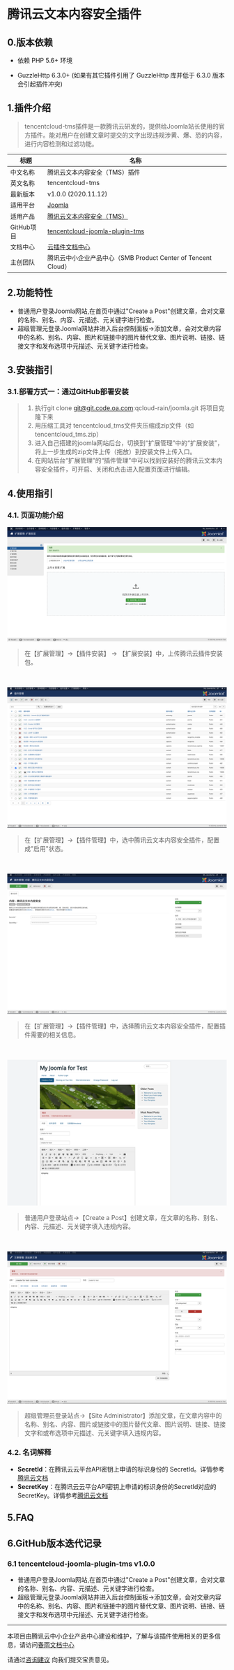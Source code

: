 # 腾讯云文本内容安全插件

## 0.版本依赖

- 依赖 PHP 5.6+ 环境

- GuzzleHttp 6.3.0+ (如果有其它插件引用了 GuzzleHttp 库并低于 6.3.0 版本会引起插件冲突)

## 1.插件介绍

> tencentcloud-tms插件是一款腾讯云研发的，提供给Joomla站长使用的官方插件。能对用户在创建文章时提交的文字出现违规涉黄、爆、恐的内容，进行内容检测和过滤功能。

| 标题       | 名称                                                         |
| ---------- | ------------------------------------------------------------ |
| 中文名称   | 腾讯云文本内容安全（TMS）插件                                  |
| 英文名称   | tencentcloud-tms                                         |
| 最新版本   | v1.0.0 (2020.11.12)                                          |
| 适用平台   | [Joomla](https://joomla.org/)                          |
| 适用产品   | [腾讯云文本内容安全（TMS）](https://cloud.tencent.com/product/tms) |
| GitHub项目 | [tencentcloud-joomla-plugin-tms](https://github.com/Tencent-Cloud-Plugins/tencentcloud-joomla-plugin-tms) |
| 文档中心   | [云插件文档中心](https://openapp.qq.com/docs/joomla/tms.html) |
| 主创团队   | 腾讯云中小企业产品中心（SMB Product Center of Tencent Cloud） |



## 2.功能特性
- 普通用户登录Joomla网站,在首页中通过"Create a Post"创建文章，会对文章的名称、别名、内容、元描述、元关键字进行检查。
- 超级管理元登录Joomla网站井进入后台控制面板->添加文章，会对文章内容中的名称、别名、内容、图片和链接中的图片替代文章、图片说明、链接、链接文字和发布选项中元描述、元关键字进行检查。

## 3.安装指引

### 3.1.部署方式一：通过GitHub部署安装

> 1. 执行git clone git@git.code.oa.com:qcloud-rain/joomla.git 将项目克隆下来
> 2. 用压缩工具对 tencentcloud_tms文件夹压缩成zip文件（如tencentcloud_tms.zip）
> 3. 进入自己搭建的joomla网站后台，切换到“扩展管理”中的“扩展安装”，将上一步生成的zip文件上传（拖放）到安装文件上传入口。
> 4. 在网站后台“扩展管理”的“插件管理”中可以找到安装好的腾讯云文本内容安全插件，可开启、关闭和点击进入配置页面进行编辑。

## 4.使用指引

### 4.1. 页面功能介绍

![](./images/tms1.png)
> 在【扩展管理】->【插件安装】 -> 【扩展安装】中，上传腾讯云插件安装包。

<br><br>
![](./images/tms2.png)
> 在【扩展管理】->【插件管理】中，选中腾讯云文本内容安全插件，配置成"启用"状态。 

<br><br>
![](./images/tms3.png)
> 在【扩展管理】->【插件管理】中，选择腾讯云文本内容安全插件，配置插件需要的相关信息。 

<br><br>
![](./images/tms4.png)
> 普通用户登录站点->【Create a Post】创建文章，在文章的名称、别名、内容、元描述、元关键字填入违规内容。

<br><br>
![](./images/tms5.png)
> 超级管理员登录站点->【Site Administrator】添加文章，在文章内容中的名称、别名、内容、图片或链接中的图片替代文章、图片说明、链接、链接文字和或布选项中元描述、元关键字填入违规内容。

### 4.2. 名词解释

- **SecretId**：在腾讯云云平台API密钥上申请的标识身份的 SecretId。详情参考[腾讯云文档](https://cloud.tencent.com/document/product)
- **SecretKey**：在腾讯云云平台API密钥上申请的标识身份的SecretId对应的SecretKey。详情参考[腾讯云文档](https://cloud.tencent.com/document/product)

## 5.FAQ


## 6.GitHub版本迭代记录

### 6.1 tencentcloud-joomla-plugin-tms v1.0.0
- 普通用户登录Joomla网站,在首页中通过"Create a Post"创建文章，会对文章的名称、别名、内容、元描述、元关键字进行检查。
- 超级管理元登录Joomla网站井进入后台控制面板->添加文章，会对文章内容中的名称、别名、内容、图片和链接中的图片替代文章、图片说明、链接、链接文字和发布选项中元描述、元关键字进行检查。
---

本项目由腾讯云中小企业产品中心建设和维护，了解与该插件使用相关的更多信息，请访问[春雨文档中心](https://openapp.qq.com/docs/DiscuzX/tms.html) 

请通过[咨询建议](https://da.do/y0rp) 向我们提交宝贵意见。